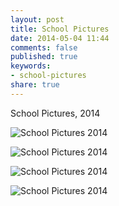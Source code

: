 ```yaml
---
layout: post
title: School Pictures
date: 2014-05-04 11:44
comments: false
published: true
keywords:
- school-pictures
share: true
---
```

School Pictures, 2014

![School Pictures 2014](http://media.eick.us/media/photographs/2014/2014-05-04/school-pictures-2014-05-04-11-00-32.jpg)

![School Pictures 2014](http://media.eick.us/media/photographs/2014/2014-05-04/school-pictures-2014-05-04-11-01-28.jpg)

![School Pictures 2014](http://media.eick.us/media/photographs/2014/2014-05-04/school-pictures-2014-05-04-11-02-28.jpg)

![School Pictures 2014](http://media.eick.us/media/photographs/2014/2014-05-04/school-pictures-2014-05-04-11-03-16.jpg)
